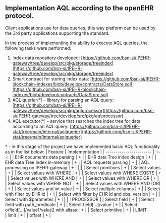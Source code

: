 ## Implementation AQL according to the openEHR protocol.

Client applications use for data queries, this way platform can be used by the 3rd party applications supporting the standard.

In the process of implementing the ability to execute AQL queries, the following tasks were performed:

1. Index data repository developed: [https://github.com/bsn-si/IPEHR-gateway/tree/develop/src/pkg/storage/treeindex](https://github.com/bsn-si/IPEHR-gateway/tree/develop/src/pkg/storage/treeindex)
2. Smart contract for storing index data: [https://github.com/bsn-si/IPEHR-blockchain-indexes/blob/develop/contracts/DataStore.sol](https://github.com/bsn-si/IPEHR-blockchain-indexes/blob/develop/contracts/DataStore.sol)
3. AQL querier(*) - library for parsing an AQL query: [https://github.com/bsn-si/IPEHR-gateway/tree/develop/src/pkg/aqlprocessor](https://github.com/bsn-si/IPEHR-gateway/tree/develop/src/pkg/aqlprocessor)
4. AQL executor(*) - service that searches the index tree for data according to an AQL query: [https://github.com/bsn-si/IPEHR-stat/tree/main/internal/aqlquerier](https://github.com/bsn-si/IPEHR-stat/tree/main/internal/aqlquerier)

\* - in this stage of the project we have implemented basic AQL functionality as in the list below:
|         Feature         | Implementation |
| ----------------------- |      :---:     |
| EHR documents data parsing           | + |
| EHR data Tree index design           | + |
| EHR data Tree index in-memory        | + |
| AQL requests parsing                 | + |
| AQL processing on IPEHR-gateway      | + |
|||
| Select primitives      | + |
| Select values      | + |
| Select values with WHERE      | + |
| Selevt values with WHERE EXISTS      | + |
| Select values with WHERE AND      | + |
| Select values with WHERE OR      | + |
| Select values with WHERE NOT      | + |
| Select values with WHERE AND (OR)      | + |
| Select values and int value      | + |
| Select multiple columns      | + |
| Select with filter by EHR id      | + |
| Select with filter by EHR id and obs. version      | + |
| Select with $parametes      | + |
| 		|
| PROCESSOR		|
| Select field      | + |
| Select field with path_predicate      | + |
| Select field[...]/value      | + |
| Select o/field[...]/value1/value2 with alisas      | + |
| Select primitive      | + |
| LIMIT		
| limit     | + |
| offset     | + |
